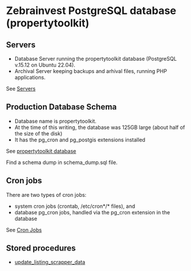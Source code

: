 # Zebrainvest PostgreSQL database (propertytoolkit)

## Servers

* Database Server running the propertytoolkit database (PostgreSQL v.15.12 on Ubuntu 22.04).
* Archival Server keeping backups and arhival files, running PHP applications.

See [Servers](https://github.com/zebrainvest/postgres/wiki/Servers)

## Production Database Schema

* Database name is propertytoolkit.
* At the time of this writing, the database was 125GB large (about half of the size of the disk)
* It has the pg_cron and pg_postgis extensions installed

See [propertytoolkit database](https://github.com/zebrainvest/postgres/wiki/DB-propertytoolkit)

Find a schema dump in schema_dump.sql file.

## Cron jobs

There are two types of cron jobs:
* system cron jobs (crontab, /etc/cron*/* files), and
* database pg_cron jobs, handled via the pg_cron extension in the database

See [Cron Jobs](https://github.com/zebrainvest/postgres/wiki/Cron-Jobs)

## Stored procedures

* [update_listing_scrapper_data](https://github.com/zebrainvest/postgres/wiki/update_listing_scrapper_data)
